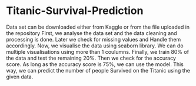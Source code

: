 # Titanic-Survival-Prediction
Data set can be downloaded either from Kaggle or from the file uploaded in the repository
First, we analyse the data set and the data cleaning and processing is done.
Later we check for missing values and Handle them accordingly.
Now, we visualise the data using seaborn library.
We can do multiple visualisations using more than 1 coulumns.
Finally, we train 80% of the data and test the remaining 20%.
Then we check for the accuracy score.
As long as the accuracy score is 75%, we can use the model.
This way, we can predict the number of people Survived on the Titanic using the given data.
